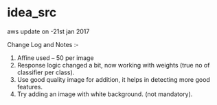 # idea_src
aws update on -21st jan 2017

Change Log and Notes :-

1. Affine used – 50 per image
2. Response logic changed a bit, now working with weights (true no of classifier per class).
3. Use good quality image for addition, it helps in detecting more good features.
4. Try adding an image with white background. (not mandatory).

